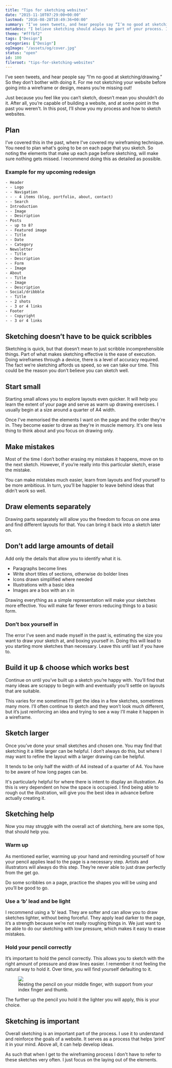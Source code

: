 ```yaml
---
title: "Tips for sketching websites"
date: "2015-11-10T07:29:00+00:00"
lastmod: "2016-08-28T10:49:36+00:00"
summary: "I’ve seen tweets, and hear people say “I’m no good at sketching/drawing.” So they don’t bother with doing it. For me not sketching your website before going into a wireframe or design, means you’re missing out!Just because you feel like you can’t sketch, doesn’t mean you shouldn’t do it. After all, you’re capable of building a website, and at some point in the past you weren’t. In this post, I’ll show you my process and how to sketch websites."
metadesc: "I believe sketching should always be part of your process. It's the quickest method to iterate and ingrain ideas in our minds."
theme: "#fffbf2"
tags: ["Design"]
categories: ["Design"]
ogImage: "/assets/og/cover.jpg"
status: "open"
id: 100
fileroot: "tips-for-sketching-websites"
---
```


I’ve seen tweets, and hear people say “I’m no good at sketching/drawing.” So they don’t bother with doing it. For me not sketching your website before going into a wireframe or design, means you’re missing out!

Just because you feel like you can’t sketch, doesn’t mean you shouldn’t do it. After all, you’re capable of building a website, and at some point in the past you weren't. In this post, I’ll show you my process and how to sketch websites.

## Plan
I’ve covered this in the past, where I've covered my wireframing technique. You need to plan what's going to be on each page that you sketch. So noting the elements that make up each page before sketching, will make sure nothing gets missed. I recommend doing this as detailed as possible.

### Example for my upcoming redesign
```html
- Header
- - Logo
- - Navigation
- - - 4 items (blog, portfolio, about, contact)
- - Search
- Introduction
- - Image
- - Description
- Posts
- - up to 8?
- - Featured image
- - Title
- - Date
- - Category
- Newsletter
- - Title
- - Description
- - Form
- - Image
- About
- - Title
- - Image
- - Description
- Social/dribbble
- - Title
- - 2 shots
- - 3 or 4 links
- Footer
- - Copyright
- - 3 or 4 links
```

## Sketching doesn’t have to be quick scribbles
Sketching is quick, but that doesn’t mean to just scribble incomprehensible things. Part of what makes sketching effective is the ease of execution. Doing wireframes through a device, there is a level of accuracy required. The fact we’re sketching affords us speed, so we can take our time. This could be the reason you don’t believe you can sketch well.

## Start small
Starting small allows you to explore layouts even quicker. It will help you learn the extent of your page and serve as warm up drawing exercises. I usually begin at a size around a quarter of A4 width.

Once I've memorised the elements I want on the page and the order they're in. They become easier to draw as they're in muscle memory. It's one less thing to think about and you focus on drawing only.

## Make mistakes
Most of the time I don’t bother erasing my mistakes it happens, move on to the next sketch. However, if you’re really into this particular sketch, erase the mistake.

You can make mistakes much easier, learn from layouts and find yourself to be more ambitious. In turn, you’ll be happier to leave behind ideas that didn’t work so well.

## Draw elements separately
Drawing parts separately will allow you the freedom to focus on one area and find different layouts for that. You can bring it back into a sketch later on.

## Don’t add large amounts of detail
Add only the details that allow you to identify what it is.

- Paragraphs become lines
- Write short titles of sections, otherwise do bolder lines
- Icons drawn simplified where needed
- Illustrations with a basic idea
- Images are a box with an x in

Drawing everything as a simple representation will make your sketches more effective. You will make far fewer errors reducing things to a basic form.

### Don’t box yourself in
The error I've seen and made myself in the past is, estimating the size you want to draw your sketch at, and boxing yourself in. Doing this will lead to you starting more sketches than necessary. Leave this until last if you have to.

## Build it up & choose which works best
Continue on until you’ve built up a sketch you’re happy with. You’ll find that many ideas are scrappy to begin with and eventually you’ll settle on layouts that are suitable.

This varies for me sometimes I’ll get the idea in a few sketches, sometimes many more. I’ll often continue to sketch and they won’t look much different, but it’s just reinforcing an idea and trying to see a way I’ll make it happen in a wireframe.

## Sketch larger
Once you’ve done your small sketches and chosen one. You may find that sketching it a little larger can be helpful. I don’t always do this, but where I may want to refine the layout with a larger drawing can be helpful.

It tends to be only half the width of A4 instead of a quarter of A4. You have to be aware of how long pages can be.

It's particularly helpful for where there is intent to display an illustration. As this is very dependent on how the space is occupied. I find being able to rough out the illustration, will give you the best idea in advance before actually creating it.

## Sketching help
Now you may struggle with the overall act of sketching, here are some tips, that should help you.

### Warm up
As mentioned earlier, warming up your hand and reminding yourself of how your pencil applies lead to the page is a necessary step. Artists and illustrators will always do this step. They’re never able to just draw perfectly from the get go.

Do some scribbles on a page, practice the shapes you will be using and you’ll be good to go.

### Use a ‘b’ lead and be light
I recommend using a ‘b’ lead. They are softer and can allow you to draw sketches lighter, without being forceful. They apply lead darker to the page, it’s a strength because we’re not really roughing things in. We just want to be able to do our sketching with low pressure, which makes it easy to erase mistakes.

### Hold your pencil correctly
It’s important to hold the pencil correctly. This allows you to sketch with the right amount of pressure and draw lines easier. I remember it not feeling the natural way to hold it. Over time, you will find yourself defaulting to it.

<figure>
<Image src="/images/blog/pencil-holding.jpg" width={640} height={450} />
<figcaption>
Resting the pencil on your middle finger, with support from your index finger and thumb.
</figcaption>
</figure>

The further up the pencil you hold it the lighter you will apply, this is your choice.

## Sketching is important
Overall sketching is an important part of the process. I use it to understand and reinforce the goals of a website. It serves as a process that helps ‘print’ it in your mind. Above all, it can help develop ideas.

As such that when I get to the wireframing process I don't have to refer to these sketches very often. I just focus on the laying out of the elements.
